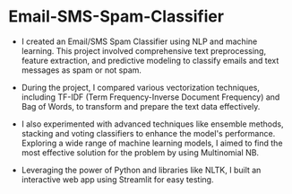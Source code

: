 # Email-SMS-Spam-Classifier
- I created an Email/SMS Spam Classifier using NLP and machine learning. This project involved comprehensive text preprocessing, feature extraction, and predictive modeling to classify emails and text messages as spam or not spam.

- During the project, I compared various vectorization techniques, including TF-IDF (Term Frequency-Inverse Document Frequency) and Bag of Words, to transform and prepare the text data effectively.

- I also experimented with advanced techniques like ensemble methods, stacking and voting classifiers to enhance the model's performance. Exploring a wide range of machine learning models, I aimed to find the most effective solution for the problem by using Multinomial NB.

- Leveraging the power of Python and libraries like NLTK, I built an interactive web app using Streamlit for easy testing.
